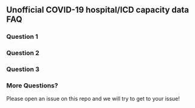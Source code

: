 ## Unofficial COVID-19 hospital/ICD capacity data FAQ




### Question 1

### Question 2 

### Question 3

### More Questions?
Please open an issue on this repo and we will try to get to your issue!


